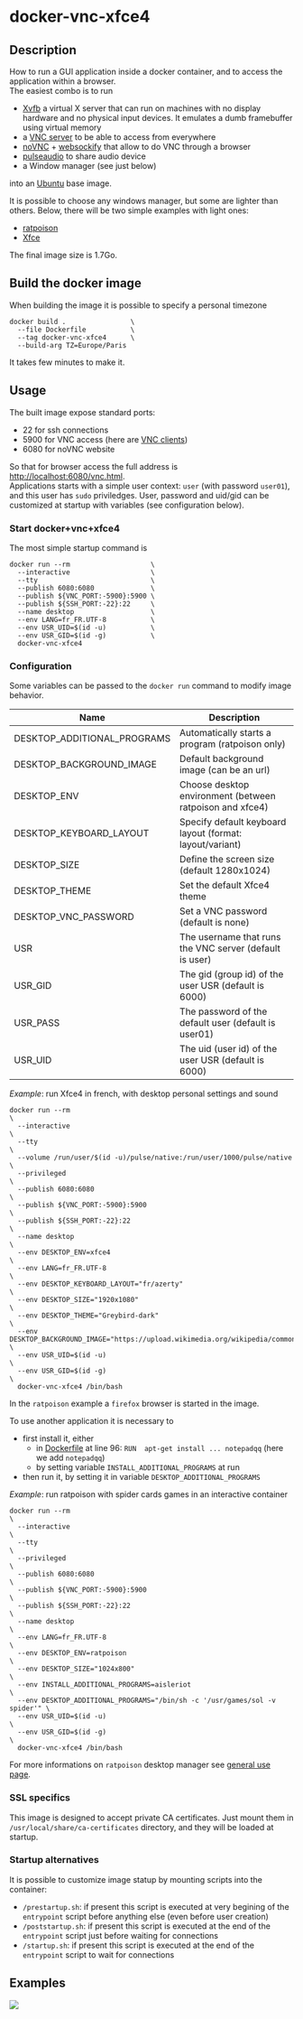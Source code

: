 # docker-vnc-xfce4

## Description

How to run a GUI application inside a docker container, and to access the application within a browser.  
The easiest combo is to run 
- [Xvfb](https://www.x.org/releases/X11R7.6/doc/man/man1/Xvfb.1.xhtml) a virtual X server that can run on machines with no display hardware and no physical input devices. It emulates a dumb framebuffer using virtual memory
- a [VNC server](https://github.com/LibVNC/x11vnc) to be able to access from everywhere
- [noVNC](https://github.com/novnc/noVNC) + [websockify](https://github.com/novnc/websockify) that allow to do VNC through a browser
- [pulseaudio](https://www.freedesktop.org/wiki/Software/PulseAudio/) to share audio device
- a Window manager (see just below)

into an [Ubuntu](https://ubuntu.com/) base image.

It is possible to choose any windows manager, but some are lighter than others. Below, there will be two simple examples with light ones:
- [ratpoison](http://www.nongnu.org/ratpoison/)
- [Xfce](https://www.xfce.org/)

The final image size is 1.7Go.

## Build the docker image

When building the image it is possible to specify a personal timezone

    docker build .                \
      --file Dockerfile           \
      --tag docker-vnc-xfce4      \
      --build-arg TZ=Europe/Paris

It takes few minutes to make it.

## Usage

The built image expose standard ports:
- 22 for ssh connections
- 5900 for VNC access (here are [VNC clients](https://www.realvnc.com/en/connect/download/viewer/))
- 6080 for noVNC website

So that for browser access the full address is [http://localhost:6080/vnc.html](http://localhost:6080/vnc.html).  
Applications starts with a simple user context: `user` (with password `user01`), and this user has `sudo` priviledges. User, password and uid/gid can be customized at startup with variables (see configuration below).  

### Start docker+vnc+xfce4

The most simple startup command is

    docker run --rm                    \
      --interactive                    \
      --tty                            \
      --publish 6080:6080              \
      --publish ${VNC_PORT:-5900}:5900 \
      --publish ${SSH_PORT:-22}:22     \
      --name desktop                   \
      --env LANG=fr_FR.UTF-8           \
      --env USR_UID=$(id -u)           \
      --env USR_GID=$(id -g)           \
      docker-vnc-xfce4

### Configuration

Some variables can be passed to the `docker run` command to modify image behavior.

| Name                         | Description                                              |
| ---------------------------- | ---------------------------------------------------------|
| DESKTOP_ADDITIONAL_PROGRAMS  | Automatically starts a program (ratpoison only)          |
| DESKTOP_BACKGROUND_IMAGE     | Default background image (can be an url)                 |
| DESKTOP_ENV                  | Choose desktop environment (between ratpoison and xfce4) |
| DESKTOP_KEYBOARD_LAYOUT      | Specify default keyboard layout (format: layout/variant) |
| DESKTOP_SIZE                 | Define the screen size (default 1280x1024)               |
| DESKTOP_THEME                | Set the default Xfce4 theme                              |
| DESKTOP_VNC_PASSWORD         | Set a VNC password (default is none)                     |
| USR                          | The username that runs the VNC server (default is user)  |
| USR_GID                      | The gid (group id) of the user USR (default is 6000)     |
| USR_PASS                     | The password of the default user (default is user01)     |
| USR_UID                      | The uid (user id) of the user USR (default is 6000)      |

_Example_: run Xfce4 in french, with desktop personal settings and sound

    docker run --rm                                                                                               \
      --interactive                                                                                               \
      --tty                                                                                                       \
      --volume /run/user/$(id -u)/pulse/native:/run/user/1000/pulse/native                                        \
      --privileged                                                                                                \
      --publish 6080:6080                                                                                         \
      --publish ${VNC_PORT:-5900}:5900                                                                            \
      --publish ${SSH_PORT:-22}:22                                                                                \
      --name desktop                                                                                              \
      --env DESKTOP_ENV=xfce4                                                                                     \
      --env LANG=fr_FR.UTF-8                                                                                      \
      --env DESKTOP_KEYBOARD_LAYOUT="fr/azerty"                                                                   \
      --env DESKTOP_SIZE="1920x1080"                                                                              \
      --env DESKTOP_THEME="Greybird-dark"                                                                         \
      --env DESKTOP_BACKGROUND_IMAGE="https://upload.wikimedia.org/wikipedia/commons/9/96/Alberi_AlpediSiusi.JPG" \
      --env USR_UID=$(id -u)                                                                                      \
      --env USR_GID=$(id -g)                                                                                      \
      docker-vnc-xfce4 /bin/bash

In the `ratpoison` example a `firefox` browser is started in the image. 

To use another application it is necessary to
- first install it, either
    - in [Dockerfile](Dockerfile) at line 96: `RUN	apt-get install ... notepadqq` (here we add `notepadqq`)
    - by setting variable `INSTALL_ADDITIONAL_PROGRAMS` at run
- then run it, by setting it in variable `DESKTOP_ADDITIONAL_PROGRAMS`

_Example_: run ratpoison with spider cards games in an interactive container

    docker run --rm                                                             \
      --interactive                                                             \
      --tty                                                                     \
      --privileged                                                              \
      --publish 6080:6080                                                       \
      --publish ${VNC_PORT:-5900}:5900                                          \
      --publish ${SSH_PORT:-22}:22                                              \
      --name desktop                                                            \
      --env LANG=fr_FR.UTF-8                                                    \
      --env DESKTOP_ENV=ratpoison                                               \
      --env DESKTOP_SIZE="1024x800"                                             \
      --env INSTALL_ADDITIONAL_PROGRAMS=aisleriot                               \
      --env DESKTOP_ADDITIONAL_PROGRAMS="/bin/sh -c '/usr/games/sol -v spider'" \
      --env USR_UID=$(id -u)                                                    \
      --env USR_GID=$(id -g)                                                    \
      docker-vnc-xfce4 /bin/bash

For more informations on `ratpoison` desktop manager see [general use page](http://www.nongnu.org/ratpoison/doc/General-Use.html#General-Use).

### SSL specifics

This image is designed to accept private CA certificates. Just mount them in `/usr/local/share/ca-certificates` directory, and they will be loaded at startup.

### Startup alternatives

It is possible to customize image statup by mounting scripts into the container:

* `/prestartup.sh`: if present this script is executed at very begining of the `entrypoint` script before anything else (even before user creation)
* `/poststartup.sh`: if present this script is executed at the end of the `entrypoint` script just before waiting for connections
* `/startup.sh`: if present this script is executed at the end of the `entrypoint` script to wait for connections

## Examples

![](screencopy.png)
